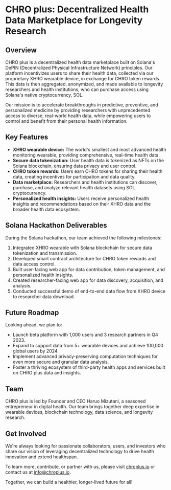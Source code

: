 # CHRO plus: Decentralized Health Data Marketplace for Longevity Research

## Overview
CHRO plus is a decentralized health data marketplace built on Solana's DePIN (Decentralized Physical Infrastructure Network) principles. Our platform incentivizes users to share their health data, collected via our proprietary XHRO wearable device, in exchange for CHRO token rewards. This data is then aggregated, anonymized, and made available to longevity researchers and health institutions, who can purchase access using Solana's native cryptocurrency, SOL.

Our mission is to accelerate breakthroughs in predictive, preventive, and personalized medicine by providing researchers with unprecedented access to diverse, real-world health data, while empowering users to control and benefit from their personal health information.

## Key Features
- **XHRO wearable device:** The world's smallest and most advanced health monitoring wearable, providing comprehensive, real-time health data.
- **Secure data tokenization:** User health data is tokenized as NFTs on the Solana blockchain, ensuring data privacy and user control.
- **CHRO token rewards:** Users earn CHRO tokens for sharing their health data, creating incentives for participation and data quality.
- **Data marketplace:** Researchers and health institutions can discover, purchase, and analyze relevant health datasets using SOL cryptocurrency.
- **Personalized health insights:** Users receive personalized health insights and recommendations based on their XHRO data and the broader health data ecosystem.

## Solana Hackathon Deliverables
During the Solana hackathon, our team achieved the following milestones:
1. Integrated XHRO wearable with Solana blockchain for secure data tokenization and transmission.
2. Developed smart contract architecture for CHRO token rewards and data access control.
3. Built user-facing web app for data contribution, token management, and personalized health insights.
4. Created researcher-facing web app for data discovery, acquisition, and analysis.
5. Conducted successful demo of end-to-end data flow from XHRO device to researcher data download.

## Future Roadmap
Looking ahead, we plan to:
- Launch beta platform with 1,000 users and 3 research partners in Q4 2023.
- Expand to support data from 5+ wearable devices and achieve 100,000 global users by 2024.
- Implement advanced privacy-preserving computation techniques for even more secure and granular data analysis.
- Foster a thriving ecosystem of third-party health apps and services built on CHRO plus data and insights.

## Team
CHRO plus is led by Founder and CEO Haruo Mizutani, a seasoned entrepreneur in digital health. Our team brings together deep expertise in wearable devices, blockchain technology, data science, and longevity research.

## Get Involved
We're always looking for passionate collaborators, users, and investors who share our vision of leveraging decentralized technology to drive health innovation and extend healthspan. 

To learn more, contribute, or partner with us, please visit [chroplus.io](https://chroplus.io) or contact us at info@chroplus.io.

Together, we can build a healthier, longer-lived future for all!

